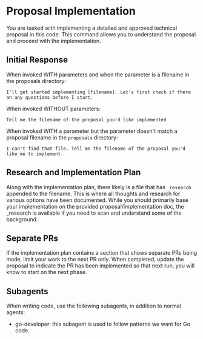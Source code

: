 # Proposal Implementation

You are tasked with implementing a detailed and approved technical proposal in this code. This command allows you to understand the proposal and proceed with the implementation.

## Initial Response

When invoked WITH parameters and when the parameter is a filename in the proposals directory:
```
I'll get started implementing [filename]. Let's first check if there an any questions before I start.
```

When invoked WITHOUT parameters:
```
Tell me the filename of the proposal you'd like implemented
```

When invoked WITH a parameter but the parameter doesn't match a proposal filename in the `proposals` directory:
```
I can't find that file. Tell me the filename of the proposal you'd like me to implement.
```

## Research and Implementation Plan

Along with the implementation plan, there likely is a file that has `_research` appended to the filename. This is where all thoughts and research for various options have been documented. While you should primarily base your implementation on the provided proposal/implementation doc, the _research is available if you need to scan and understand some of the background.

## Separate PRs

If the implementation plan contains a section that shows separate PRs being made, limit your work to the next PR only. When completed, update the proposal to indicate the PR has been implemented so that next run, you will know to start on the next phase.

## Subagents

When writing code, use the following subagents, in addition to normal agents:

- go-developer: this subagent is used to follow patterns we want for Go code.